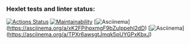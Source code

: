### Hexlet tests and linter status:
[![Actions Status](https://github.com/mashaanov/frontend-project-44/actions/workflows/hexlet-check.yml/badge.svg)](https://github.com/mashaanov/frontend-project-44/actions)
[![Maintainability](https://api.codeclimate.com/v1/badges/7c3185013b455d214509/maintainability)](https://codeclimate.com/github/mashaanov/frontend-project-44/maintainability)
[![Asciinema](https://asciinema.org/a/xK2FPihpxmgF9bZuIppehl2dD.svg)]
(https://asciinema.org/a/xK2FPihpxmgF9bZuIppehl2dD)
[![Asciinema](https://asciinema.org/a/TPXr6awsgtJmqk5pUYGPxKbxJ)]
(https://asciinema.org/a/TPXr6awsgtJmqk5pUYGPxKbxJ)
